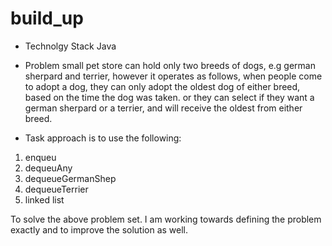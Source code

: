# build_up

- Technolgy Stack
Java

- Problem
small pet store can hold only two breeds of dogs, e.g german sherpard and terrier, however it operates as follows, 
when people come to adopt a dog, they can only adopt the oldest dog of either breed, based on the time the dog was taken. 
or they can select if they want a german sherpard or a terrier, and will receive the oldest from either breed.

- Task
approach is to use the following:
1. enqueu
2. dequeuAny
3. dequeueGermanShep
4. dequeueTerrier
5. linked list

To solve the above problem set. I am working towards defining the problem exactly and to improve the solution as well.
